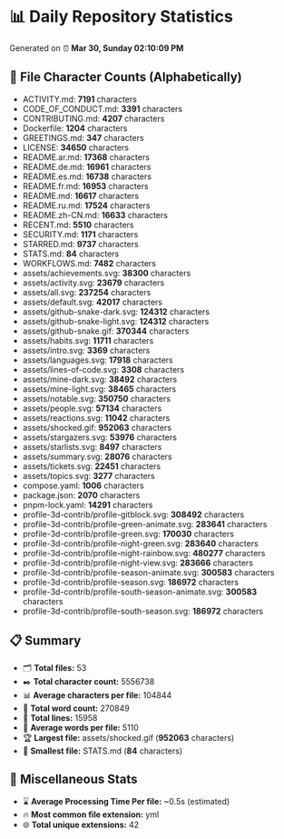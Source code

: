 # 📊 Daily Repository Statistics
Generated on ⏰ **Mar 30, Sunday 02:10:09 PM**

## 📂 File Character Counts (Alphabetically)
- ACTIVITY.md: **7191** characters
- CODE_OF_CONDUCT.md: **3391** characters
- CONTRIBUTING.md: **4207** characters
- Dockerfile: **1204** characters
- GREETINGS.md: **347** characters
- LICENSE: **34650** characters
- README.ar.md: **17368** characters
- README.de.md: **16961** characters
- README.es.md: **16738** characters
- README.fr.md: **16953** characters
- README.md: **16617** characters
- README.ru.md: **17524** characters
- README.zh-CN.md: **16633** characters
- RECENT.md: **5510** characters
- SECURITY.md: **1171** characters
- STARRED.md: **9737** characters
- STATS.md: **84** characters
- WORKFLOWS.md: **7482** characters
- assets/achievements.svg: **38300** characters
- assets/activity.svg: **23679** characters
- assets/all.svg: **237254** characters
- assets/default.svg: **42017** characters
- assets/github-snake-dark.svg: **124312** characters
- assets/github-snake-light.svg: **124312** characters
- assets/github-snake.gif: **370344** characters
- assets/habits.svg: **11711** characters
- assets/intro.svg: **3369** characters
- assets/languages.svg: **17918** characters
- assets/lines-of-code.svg: **3308** characters
- assets/mine-dark.svg: **38492** characters
- assets/mine-light.svg: **38465** characters
- assets/notable.svg: **350750** characters
- assets/people.svg: **57134** characters
- assets/reactions.svg: **11042** characters
- assets/shocked.gif: **952063** characters
- assets/stargazers.svg: **53976** characters
- assets/starlists.svg: **8497** characters
- assets/summary.svg: **28076** characters
- assets/tickets.svg: **22451** characters
- assets/topics.svg: **3277** characters
- compose.yaml: **1006** characters
- package.json: **2070** characters
- pnpm-lock.yaml: **14291** characters
- profile-3d-contrib/profile-gitblock.svg: **308492** characters
- profile-3d-contrib/profile-green-animate.svg: **283641** characters
- profile-3d-contrib/profile-green.svg: **170030** characters
- profile-3d-contrib/profile-night-green.svg: **283640** characters
- profile-3d-contrib/profile-night-rainbow.svg: **480277** characters
- profile-3d-contrib/profile-night-view.svg: **283666** characters
- profile-3d-contrib/profile-season-animate.svg: **300583** characters
- profile-3d-contrib/profile-season.svg: **186972** characters
- profile-3d-contrib/profile-south-season-animate.svg: **300583** characters
- profile-3d-contrib/profile-south-season.svg: **186972** characters

## 📋 Summary
- 🗂️ **Total files:** 53
- ✒️ **Total character count:** 5556738
- 📊 **Average characters per file:** 104844
- 📝 **Total word count:** 270849
- 🧾 **Total lines:** 15958
- 📐 **Average words per file:** 5110
- 🏆 **Largest file:** assets/shocked.gif (**952063** characters)
- 🥉 **Smallest file:** STATS.md (**84** characters)

## 🌟 Miscellaneous Stats
- ⌛ **Average Processing Time Per file:** ~0.5s (estimated)
- 🔥 **Most common file extension:** yml
- 🌐 **Total unique extensions:** 42
